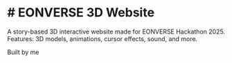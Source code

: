 # # EONVERSE 3D Website
A story-based 3D interactive website made for EONVERSE Hackathon 2025.
Features: 3D models, animations, cursor effects, sound, and more.

Built by me 
